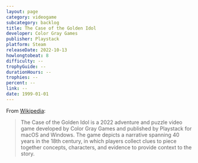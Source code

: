```yaml
---
layout: page
category: videogame
subcategory: backlog
title: The Case of the Golden Idol
developer: Color Gray Games
publisher: Playstack
platform: Steam
releaseDate: 2022-10-13
howlongtobeat: 8
difficulty: --
trophyGuide: --
durationHours: --
trophies: --
percent: --
link: --
date: 1999-01-01
---
```


From [Wikipedia](https://en.wikipedia.org/wiki/The_Case_of_the_Golden_Idol):

> The Case of the Golden Idol is a 2022 adventure and puzzle video game developed by Color Gray Games and published by Playstack for macOS and Windows. The game depicts a narrative spanning 40 years in the 18th century, in which players collect clues to piece together concepts, characters, and evidence to provide context to the story.
